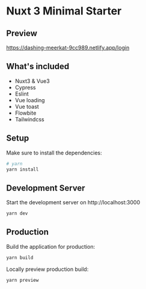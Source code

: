 # Nuxt 3 Minimal Starter
## Preview
https://dashing-meerkat-9cc989.netlify.app/login


## What's included
- Nuxt3 & Vue3
- Cypress
- Eslint
- Vue loading
- Vue toast
- Flowbite
- Tailwindcss

## Setup

Make sure to install the dependencies:

```bash
# yarn
yarn install

```

## Development Server

Start the development server on http://localhost:3000

```bash
yarn dev
```

## Production

Build the application for production:

```bash
yarn build
```

Locally preview production build:

```bash
yarn preview
```